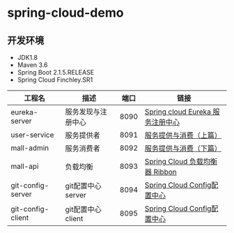 # spring-cloud-demo

## 开发环境
* JDK1.8
* Maven 3.6
* Spring Boot 2.1.5.RELEASE
* Spring Cloud Finchley.SR1

|工程名|描述|端口|链接|
|---|---|---|---|
|eureka-server|服务发现与注册中心|8090|[Spring cloud Eureka 服务注册中心](https://juejin.im/post/5e533d8a6fb9a07c951cd734)|
|user-service|服务提供者|8091|[服务提供与消费（上篇）](https://juejin.im/post/5e5734e56fb9a07cc01a249a)|
|mall-admin|服务消费者|8092|[服务提供与消费（下篇）](https://juejin.im/post/5e58d7f16fb9a07c7b783594)|
|mall-api|负载均衡|8093|[Spring Cloud 负载均衡器 Ribbon](https://juejin.im/post/5e5b88a06fb9a07cd443be3a)|
|git-config-server|git配置中心server|8094|[Spring Cloud Config配置中心](https://juejin.im/post/5e5d09a551882549194971c8)|
|git-config-client|git配置中心client|8095|[Spring Cloud Config配置中心](https://juejin.im/post/5e5d09a551882549194971c8)|